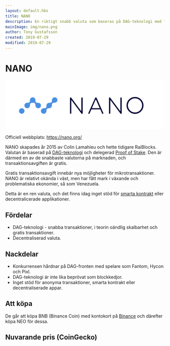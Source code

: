 ```yaml
---
layout: default.hbs
title: NANO
description: En riktigt snabb valuta som baseras på DAG-teknologi med fria transaktioner.
mainImage: img/nano.png
author: Tony Gustafsson
created: 2019-07-29
modified: 2019-07-29
---
```


# NANO

![NANO](../img/nano.png 'NANO')

Officiell webbplats: https://nano.org/

NANO skapades år 2015 av Colin Lamahieu och hette tidigare RaiBlocks. Valutan är baserad på [DAG-teknologi](/tekniker/riktade-acykliska-grafer.html) och delegerad [Proof of Stake](/tekniker/proof-of-stake.html). Den är därmed en av de snabbaste valutorna på marknaden, och transaktionsavgiften är gratis.

Gratis transaktionsavgift innebär nya möjligheter för mikrotransaktioner. NANO är relativt okända i väst, men har fått mark i växande och problematiska ekonomier, så som Venezuela.

Detta är en ren valuta, och det finns idag inget stöd för [smarta kontrakt](/tekniker/smarta-kontrakt.html) eller decentralicerade applikationer.

## Fördelar

-   DAG-teknologi - snabba transaktioner, i teorin oändlig skalbarhet och gratis transaktioner.
-   Decentraliserad valuta.

## Nackdelar

-   Konkurrensen hårdnar på DAG-fronten med spelare som Fantom, Hycon och Pixl.
-   DAG-teknologi är inte lika beprövat som blockkedjor.
-   Inget stöd för anonyma transaktioner, smarta kontrakt eller decentraliserade appar.

## Att köpa

De går att köpa BNB (Binance Coin) med kontokort på [Binance](https://www.binance.com) och därefter köpa NEO för dessa.

## Nuvarande pris (CoinGecko)

<script src="https://widgets.coingecko.com/coingecko-coin-ticker-widget.js"></script>

<coingecko-coin-ticker-widget currency="sek" coin-id="nano" locale="en"></coingecko-coin-ticker-widget>
